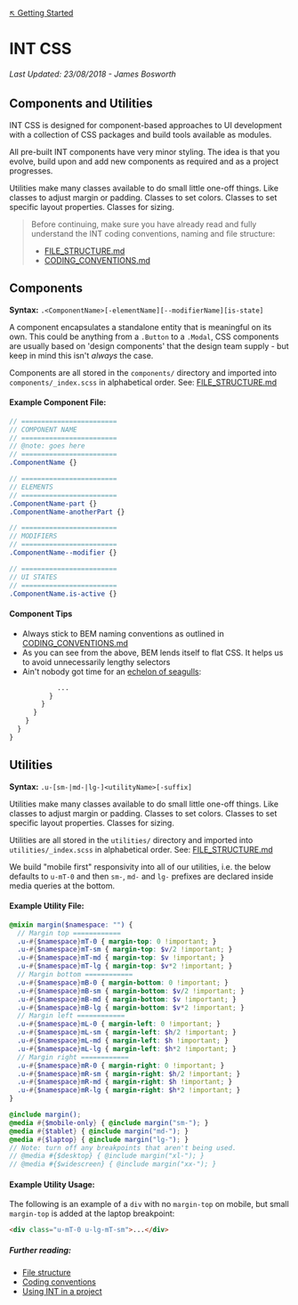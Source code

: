 [↖︎ Getting Started](../README.md)

# INT CSS

###### Last Updated: 23/08/2018 - James Bosworth

## Components and Utilities

INT CSS is designed for component-based approaches to UI development with a collection of CSS packages and build tools available as modules.

All pre-built INT components have very minor styling. The idea is that you evolve, build upon and add new components as required and as a project progresses.

Utilities make many classes available to do small little one-off things. Like classes to adjust margin or padding. Classes to set colors. Classes to set specific layout properties. Classes for sizing.

>Before continuing, make sure you have already read and fully understand the INT coding conventions, naming and file structure:
>
> + [FILE_STRUCTURE.md](FILE_STRUCTURE.md)
> + [CODING_CONVENTIONS.md](CODING_CONVENTIONS.md)

## Components

**Syntax:** `.<ComponentName>[-elementName][--modifierName][is-state]`

A component encapsulates a standalone entity that is meaningful on its own. This could be anything from a `.Button` to a `.Modal`, CSS components are usually based on 'design components' that the design team supply - but keep in mind this isn't _always_ the case.

Components are all stored in the `components/` directory and imported into `components/_index.scss` in alphabetical order. See: [FILE_STRUCTURE.md](FILE_STRUCTURE.md)


#### Example Component File:

```scss
// ========================
// COMPONENT NAME
// ========================
// @note: goes here
// ========================
.ComponentName {}

// ========================
// ELEMENTS
// ========================
.ComponentName-part {}
.ComponentName-anotherPart {}

// ========================
// MODIFIERS
// ========================
.ComponentName--modifier {}

// ========================
// UI STATES
// ========================
.ComponentName.is-active {}
```

#### Component Tips
+ Always stick to BEM naming conventions as outlined in [CODING_CONVENTIONS.md](CODING_CONVENTIONS.md)
+ As you can see from the above, BEM lends itself to flat CSS. It helps us to avoid unnecessarily lengthy selectors
+ Ain't nobody got time for an [echelon of seagulls](https://us.123rf.com/450wm/infoguides/infoguides1510/infoguides151000011/46957349-flock-of-many-black-cormorant-birds-flying-left-to-right-in-echelon-formation-on-cloudy-sky-.jpg?ver=6):

```scss
            ...
          }
        }
      }
    }
  }
}
```

## Utilities

**Syntax:** `.u-[sm-|md-|lg-]<utilityName>[-suffix]`

Utilities make many classes available to do small little one-off things. Like classes to adjust margin or padding. Classes to set colors. Classes to set specific layout properties. Classes for sizing.

Utilities are all stored in the `utilities/` directory and imported into `utilities/_index.scss` in alphabetical order. See: [FILE_STRUCTURE.md](FILE_STRUCTURE.md)

We build "mobile first" responsivity into all of our utilities, i.e. the below defaults to `u-mT-0` and then `sm-`, `md-` and `lg-` prefixes are declared inside media queries at the bottom.

#### Example Utility File:

```scss
@mixin margin($namespace: "") {
  // Margin top ============
  .u-#{$namespace}mT-0 { margin-top: 0 !important; }
  .u-#{$namespace}mT-sm { margin-top: $v/2 !important; }
  .u-#{$namespace}mT-md { margin-top: $v !important; }
  .u-#{$namespace}mT-lg { margin-top: $v*2 !important; }
  // Margin bottom ============
  .u-#{$namespace}mB-0 { margin-bottom: 0 !important; }
  .u-#{$namespace}mB-sm { margin-bottom: $v/2 !important; }
  .u-#{$namespace}mB-md { margin-bottom: $v !important; }
  .u-#{$namespace}mB-lg { margin-bottom: $v*2 !important; }
  // Margin left ============
  .u-#{$namespace}mL-0 { margin-left: 0 !important; }
  .u-#{$namespace}mL-sm { margin-left: $h/2 !important; }
  .u-#{$namespace}mL-md { margin-left: $h !important; }
  .u-#{$namespace}mL-lg { margin-left: $h*2 !important; }
  // Margin right ============
  .u-#{$namespace}mR-0 { margin-right: 0 !important; }
  .u-#{$namespace}mR-sm { margin-right: $h/2 !important; }
  .u-#{$namespace}mR-md { margin-right: $h !important; }
  .u-#{$namespace}mR-lg { margin-right: $h*2 !important; }
}

@include margin();
@media #{$mobile-only} { @include margin("sm-"); }
@media #{$tablet} { @include margin("md-"); }
@media #{$laptop} { @include margin("lg-"); }
// Note: turn off any breakpoints that aren't being used.
// @media #{$desktop} { @include margin("xl-"); }
// @media #{$widescreen} { @include margin("xx-"); }
```

#### Example Utility Usage:
The following is an example of a `div` with no `margin-top` on mobile, but small `margin-top` is added at the laptop breakpoint:

```html
<div class="u-mT-0 u-lg-mT-sm">...</div>
```

##### Further reading:
+ [File structure](FILE_STRUCTURE.md)
+ [Coding conventions](CODING_CONVENTIONS.md)
+ [Using INT in a project](PROJECT_SETUP.md)